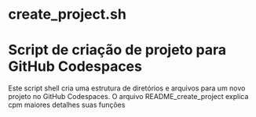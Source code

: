 # create_project.sh
# Script de criação de projeto para GitHub Codespaces

Este script shell cria uma estrutura de diretórios e arquivos para um novo projeto no GitHub Codespaces. O arquivo README_create_project explica cpm maiores detalhes suas funções
